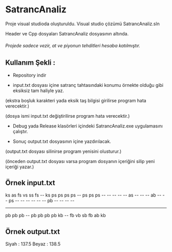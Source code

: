 # SatrancAnaliz

Proje visual studioda oluşturuldu.
Visual studio çözümü SatrancAnaliz.sln

Header ve Cpp dosyaları SatrancAnaliz dosyasının altında.

###### Projede sadece vezir, at ve piyonun tehditleri hesaba katılmıştır.

## Kullanım Şekli : 

- Repository indir

- input.txt dosyası içine satranç tahtasındaki konumu örnekte olduğu gibi eksiksiz tam haliyle yaz.

(ekstra boşluk karakteri yada eksik taş bilgisi girilirse program hata verecektir.)

(dosya ismi input.txt değiştirilirse program hata verecektir.)

- Debug yada Release klasörleri içindeki SatrancAnaliz.exe uygulamasını çalıştır.

- Sonuç output.txt dosyasının içine yazdırılacak.

(output.txt dosyası silinirse program yenisini olusturur.)

(önceden output.txt dosyası varsa program dosyanın içeriğini silip yeni içeriği yazar.)


## Örnek input.txt

ks as fs vs ss fs -- ks
ps ps ps ps -- ps ps ps
-- -- -- -- -- as -- --
-- ab -- -- ps -- -- --
-- -- -- pb -- -- -- --
-- -- -- -- -- -- -- --
pb pb pb -- pb pb pb pb
kb -- fb vb sb fb ab kb

## Örnek output.txt

Siyah : 137.5
Beyaz : 138.5
